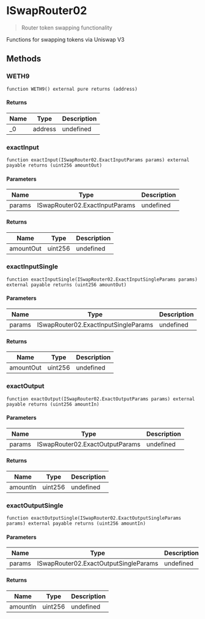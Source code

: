 # ISwapRouter02



> Router token swapping functionality

Functions for swapping tokens via Uniswap V3



## Methods

### WETH9

```solidity
function WETH9() external pure returns (address)
```






#### Returns

| Name | Type | Description |
|---|---|---|
| _0 | address | undefined |

### exactInput

```solidity
function exactInput(ISwapRouter02.ExactInputParams params) external payable returns (uint256 amountOut)
```





#### Parameters

| Name | Type | Description |
|---|---|---|
| params | ISwapRouter02.ExactInputParams | undefined |

#### Returns

| Name | Type | Description |
|---|---|---|
| amountOut | uint256 | undefined |

### exactInputSingle

```solidity
function exactInputSingle(ISwapRouter02.ExactInputSingleParams params) external payable returns (uint256 amountOut)
```





#### Parameters

| Name | Type | Description |
|---|---|---|
| params | ISwapRouter02.ExactInputSingleParams | undefined |

#### Returns

| Name | Type | Description |
|---|---|---|
| amountOut | uint256 | undefined |

### exactOutput

```solidity
function exactOutput(ISwapRouter02.ExactOutputParams params) external payable returns (uint256 amountIn)
```





#### Parameters

| Name | Type | Description |
|---|---|---|
| params | ISwapRouter02.ExactOutputParams | undefined |

#### Returns

| Name | Type | Description |
|---|---|---|
| amountIn | uint256 | undefined |

### exactOutputSingle

```solidity
function exactOutputSingle(ISwapRouter02.ExactOutputSingleParams params) external payable returns (uint256 amountIn)
```





#### Parameters

| Name | Type | Description |
|---|---|---|
| params | ISwapRouter02.ExactOutputSingleParams | undefined |

#### Returns

| Name | Type | Description |
|---|---|---|
| amountIn | uint256 | undefined |




